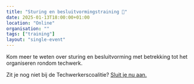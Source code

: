 ```yaml
---
title: "Sturing en besluitvormingstraining 🎯"
date: 2025-01-13T18:00:00+01:00
location: "Online"
organisation: ""
tags: ["training"]
layout: "single-event"
---
```


Kom meer te weten over sturing en besluitvorming met betrekking tot het organiseren rondom techwerk.

Zit je nog niet bij de Techwerkerscoalitie? [Sluit je nu aan.](join)
